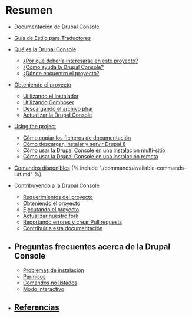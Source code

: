 # Resumen

* [Documentación de Drupal Console](README.md)
* [Guía de Estilo para Traductores](es/about/guia-de-estilo.md)

* [Qué es la Drupal Console](about/what-is-the-drupal-console.md)
  * [¿Por qué debería interesarse en este proyecto?](about/why-should-you-care-about.md)
  * [¿Cómo ayuda la Drupal Console?](about/how-does-drupal-console-help.md)
  * [¿Dónde encuentro el proyecto?](about/where-do-i-find-the-project.md)

* [Obteniendo el proyecto](getting/project.md)
  * [Utilizando el Instalador](getting/installer.md)
  * [Utilizando Composer](getting/composer.md)
  * [Descargando el archivo phar](getting/download.md)
  * [Actualizar la Drupal Console](getting/update.md)

* [Using the project](using/project.md)
  * [Cómo copiar los ficheros de documentación](using/how-to-copy-configuration-files.md)
  * [Cómo descargar, instalar y servir Drupal 8](using/how-to-download-install-and-serve-drupal8.md)
  * [Cómo usar la Drupal Console en una instalación multi-sitio](using/how-to-use-drupal-console-in-a-multisite-installation.md)
  * [Cómo usar la Drupal Console en una instalación remota](using/how-to-use-drupal-console-in-a-remote-installation.md)

* [Comandos disponibles](commands/available-commands.md)
  {% include "./commands/available-commands-list.md" %}

* [Contribuyendo a la Drupal Console](contributing/new-features.md)
   * [Requerimientos del proyecto](contributing/project-requirements.md)
   * [Obteniendo el proyecto](contributing/getting-the-project.md)
   * [Ejecutando el proyecto](contributing/running-the-project.md)
   * [Actualizar nuestro fork](contributing/keeping-your-fork-up-to-date.md)
   * [Reportando errores y crear Pull requests](contributing/creating-issues-and-pull-requests.md)
   * [Contribuir a esta documentación](contributing/documentation.md "Contribute to the Drupal Console book")

* ## Preguntas frecuentes acerca de la Drupal Console
   * [Problemas de instalación](drupal_console_faq/installation-problems.md)
   * [Permisos](drupal_console_faq/permissions.md)
   * [Comandos no listados](drupal_console_faq/commands-not-listed.md)
   * [Modo interactivo](drupal_console_faq/interactive-mode.md)

* ## [Referencias](references/links.md)

